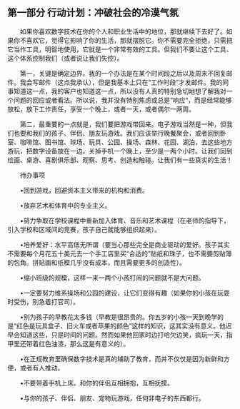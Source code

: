## 第一部分 行动计划：冲破社会的冷漠气氛

&emsp;&emsp;如果你喜欢数字技术在你的个人和职业生活中的地位，那就继续下去好了。如果你不喜欢它，觉得它影响了你的生活，那就摆脱它。你不需要完全拒绝，只需把它当作工具，明智地使用，它就是一个非常有效的工具。但我们不要让这个工具、这个体系控制我们（或者说让我们失控）。

&emsp;&emsp;第一，关键是确定边界。我的一个办法是在某个时间段之后以及周末不回复邮件。我会写邮件（这点我承认），但是我基本上只在“工作时段”才发邮件。我的同事知道这一点，我的客户也知道这一点，所以没有人真的特别急切地想了解我对一个问题的回应或者看法。所以说，我并没有特别焦虑或总是“响应”，而是经常能够放松，放下工作责任，享受一个晚上，或者一天，或者偶尔一两周。

&emsp;&emsp;第二，最重要的一点就是，我们要把游戏带回来。电子游戏当然是一种，但我们也要和我们的孩子、伴侣、朋友玩游戏。我们应该举行晚餐聚会，或者回到卧室、咖啡馆、图书馆、球场、玩具、公园、操场、森林、花园、湖泊，去这些地方游玩，把数字设备放在一边。关掉手机一个晚上，至少是一两个小时。让我们回到绘画、桌游、喜剧俱乐部、观察、思考、创造和触碰。让我们有一些真实的生活！

&emsp;&emsp;待办事项

&emsp;&emsp;•回到游戏，回避资本主义带来的机构和消费。

&emsp;&emsp;•放弃艺术和体育中的专业主义。

&emsp;&emsp;•努力争取在学校课程中重新加入体育、音乐和艺术课程（在老师的指导下，引入学校和区域间的竞赛，孩子自己就能够组织起来）。

&emsp;&emsp;•培养爱好：水平高低无所谓（要当心那些完全是商业驱动的爱好。孩子其实不需要每个月花五十美元去一个手工店里买“合适的”贴纸和珠子，也不需要剪贴簿的包角。拼贴画和纸模几乎没有成本，而且需要更多的创造性）。

&emsp;&emsp;•缩小班级的规模，这样一来一两个小孩打闹的问题就不是大问题。

&emsp;&emsp;•一定要努力维系操场和公园的建设，让它们变得有趣（如果你的小孩在玩耍时受伤，别急着打官司）。

&emsp;&emsp;•别为孩子的早教花太多钱（早教是很昂贵的。你五岁的小孩一天到晚学的是“红色是玩具盒子、旧火车或者苹果的颜色”这样的知识，这其实没有意义。他迟早会知道这些，只是时间的问题。然而如果他回家时边打哈欠边笑，疯玩一天，指甲里还带着红色油漆，那么这是有意义的）。

&emsp;&emsp;•在正规教育里确保数字技术是真的辅助了教育，而并不仅仅是因为新鲜和方便，或者有人推动。

&emsp;&emsp;•不要带着手机上床。和你的伴侣互相拥抱，互相抚摸。

&emsp;&emsp;•与你的孩子、伴侣、朋友、宠物玩游戏，任何非电子的东西都行。